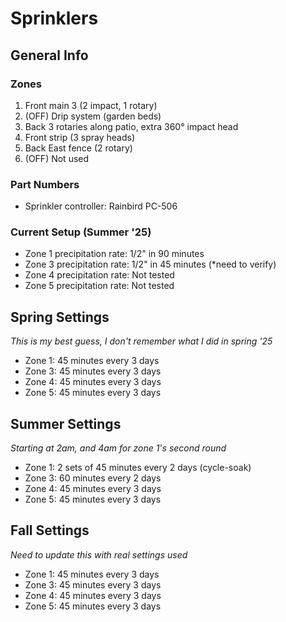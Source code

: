 # Sprinklers

## General Info

### Zones

1. Front main 3 (2 impact, 1 rotary)
2. (OFF) Drip system (garden beds)
3. Back 3 rotaries along patio, extra 360° impact head
4. Front strip (3 spray heads)
5. Back East fence (2 rotary)
6. (OFF) Not used

### Part Numbers

- Sprinkler controller: Rainbird PC-506

### Current Setup (Summer '25)

- Zone 1 precipitation rate: 1/2" in 90 minutes
- Zone 3 precipitation rate: 1/2" in 45 minutes (*need to verify)
- Zone 4 precipitation rate: Not tested
- Zone 5 precipitation rate: Not tested

## Spring Settings
*This is my best guess, I don't remember what I did in spring '25*

- Zone 1: 45 minutes every 3 days
- Zone 3: 45 minutes every 3 days
- Zone 4: 45 minutes every 3 days
- Zone 5: 45 minutes every 3 days

## Summer Settings
*Starting at 2am, and 4am for zone 1's second round*

- Zone 1: 2 sets of 45 minutes every 2 days (cycle-soak)
- Zone 3: 60 minutes every 2 days
- Zone 4: 45 minutes every 3 days
- Zone 5: 45 minutes every 3 days

## Fall Settings
*Need to update this with real settings used*

- Zone 1: 45 minutes every 3 days
- Zone 3: 45 minutes every 3 days
- Zone 4: 45 minutes every 3 days
- Zone 5: 45 minutes every 3 days